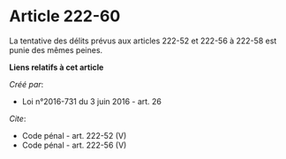 # Article 222-60

La tentative des délits prévus aux articles 222-52 et 222-56 à 222-58 est punie des mêmes peines.

**Liens relatifs à cet article**

_Créé par_:

  - Loi n°2016-731 du 3 juin 2016 - art. 26

_Cite_:

  - Code pénal - art. 222-52 (V)
  - Code pénal - art. 222-56 (V)
